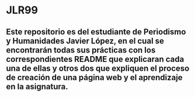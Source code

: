 # JLR99
## Este repositorio es del estudiante de Periodismo y Humanidades Javier López, en el cual se encontrarán todas sus prácticas con los correspondientes README que explicaran cada una de ellas y otros dos que expliquen el proceso de creación de una página web y el aprendizaje en la asignatura.

